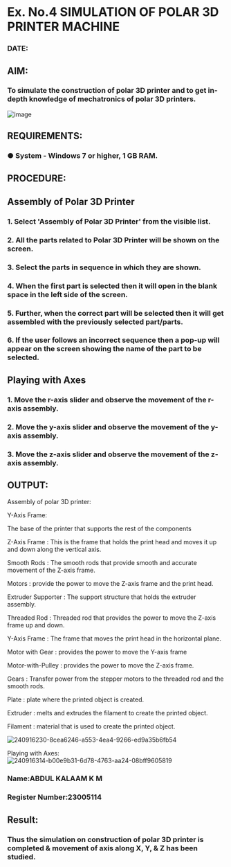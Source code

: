 # Ex. No.4 SIMULATION OF POLAR 3D PRINTER MACHINE

### DATE: 

## AIM:
### To simulate the construction of polar 3D printer and to get in-depth knowledge of mechatronics of polar 3D printers.

![image](https://github.com/Sellakumar1987/Ex.-No.-4---SIMULATION-OF-POLAR-3D-PRINTER-MACHINE/assets/113594316/b551f195-9877-49a2-99bb-a9efcfb3381a)

## REQUIREMENTS:
### ●	System - Windows 7 or higher, 1 GB RAM.

## PROCEDURE:

## Assembly of Polar 3D Printer
### 1.	Select 'Assembly of Polar 3D Printer' from the visible list.
### 2.	All the parts related to Polar 3D Printer will be shown on the screen.
### 3.	Select the parts in sequence in which they are shown.
### 4.	When the first part is selected then it will open in the blank space in the left side of the screen.
### 5.	Further, when the correct part will be selected then it will get assembled with the previously selected part/parts.
### 6.	If the user follows an incorrect sequence then a pop-up will appear on the screen showing the name of the part to be selected.

## Playing with Axes
### 1.	Move the r-axis slider and observe the movement of the r-axis assembly.
### 2.	Move the y-axis slider and observe the movement of the y-axis assembly.
### 3.	Move the z-axis slider and observe the movement of the z-axis assembly.

## OUTPUT:
Assembly of polar 3D printer:

Y-Axis Frame:

The base of the printer that supports the rest of the components

Z-Axis Frame :
This is the frame that holds the print head and moves it up and down along the vertical axis.

Smooth Rods :
The smooth rods that provide smooth and accurate movement of the Z-axis frame.

Motors :
provide the power to move the Z-axis frame and the print head.

Extruder Supporter :
The support structure that holds the extruder assembly.

Threaded Rod :
Threaded rod that provides the power to move the Z-axis frame up and down.

Y-Axis Frame :
The frame that moves the print head in the horizontal plane.

Motor with Gear :
provides the power to move the Y-axis frame

Motor-with-Pulley :
provides the power to move the Z-axis frame.

Gears :
Transfer power from the stepper motors to the threaded rod and the smooth rods.

Plate :
plate where the printed object is created.

Extruder :
melts and extrudes the filament to create the printed object.

Filament :
material that is used to create the printed object.

![240916230-8cea6246-a553-4ea4-9266-ed9a35b6fb54](https://github.com/charumathiramesh/Ex.-No.-4---SIMULATION-OF-POLAR-3D-PRINTER-MACHINE/assets/120204455/0560f210-24c7-4392-bb42-744f53da2764)

Playing with Axes:
![240916314-b00e9b31-6d78-4763-aa24-08bff9605819](https://github.com/charumathiramesh/Ex.-No.-4---SIMULATION-OF-POLAR-3D-PRINTER-MACHINE/assets/120204455/c20d6867-2c2d-4dc0-a8e6-01661d5d86a4)

### Name:ABDUL KALAAM K M
### Register Number:23005114

## Result: 
### Thus the simulation on construction of polar 3D printer is completed & movement of axis along X, Y, & Z has been studied.
